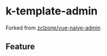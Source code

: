 # k-template-admin

Forked from [zclzone/vue-naive-admin](https://github.com/zclzone/vue-naive-admin)

## Feature

